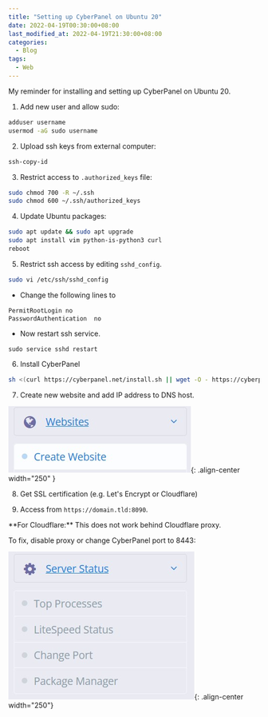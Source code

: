 ```yaml
---
title: "Setting up CyberPanel on Ubuntu 20"
date: 2022-04-19T00:30:00+08:00
last_modified_at: 2022-04-19T21:30:00+08:00
categories:
  - Blog
tags:
  - Web
---
```


My reminder for installing and setting up CyberPanel on Ubuntu 20.

1) Add new user and allow sudo:

```bash
adduser username
usermod -aG sudo username
```

2) Upload ssh keys from external computer:

```bash
ssh-copy-id
```

3) Restrict access to `.authorized_keys` file:

```bash
sudo chmod 700 -R ~/.ssh
sudo chmod 600 ~/.ssh/authorized_keys
```

4) Update Ubuntu packages:

```bash
sudo apt update && sudo apt upgrade
sudo apt install vim python-is-python3 curl
reboot
```


5) Restrict ssh access by editing `sshd_config`.

```bash
sudo vi /etc/ssh/sshd_config
```

- Change the following lines to
```white
PermitRootLogin no
PasswordAuthentication  no
```

- Now restart ssh service.
```
sudo service sshd restart
```

6) Install CyberPanel

```bash
sh <(curl https://cyberpanel.net/install.sh || wget -O - https://cyberpanel.net/install.sh)
```

7) Create new website and add IP address to DNS host.

<!--{% include figure image_path="/assets/images/cyberpanel/create_website.jpg" alt="create website in cyberpanel" caption="" %}-->
![create_website](/assets/images/cyberpanel/create_website.jpg){: .align-center width="250" }

8) Get SSL certification (e.g. Let's Encrypt or Cloudflare)

9) Access from `https://domain.tld:8090`. 

<div class="notice" markdown="1">
**For Cloudflare:** This does not work behind Cloudflare proxy. 

To fix, disable proxy or change CyberPanel port to 8443:

<!--{% include figure image_path="/assets/images/cyberpanel/change_port.jpg" alt="change cyberpanel port" caption="" %}-->
![create_website](/assets/images/cyberpanel/change_port.jpg){: .align-center width="250"}

</div>






